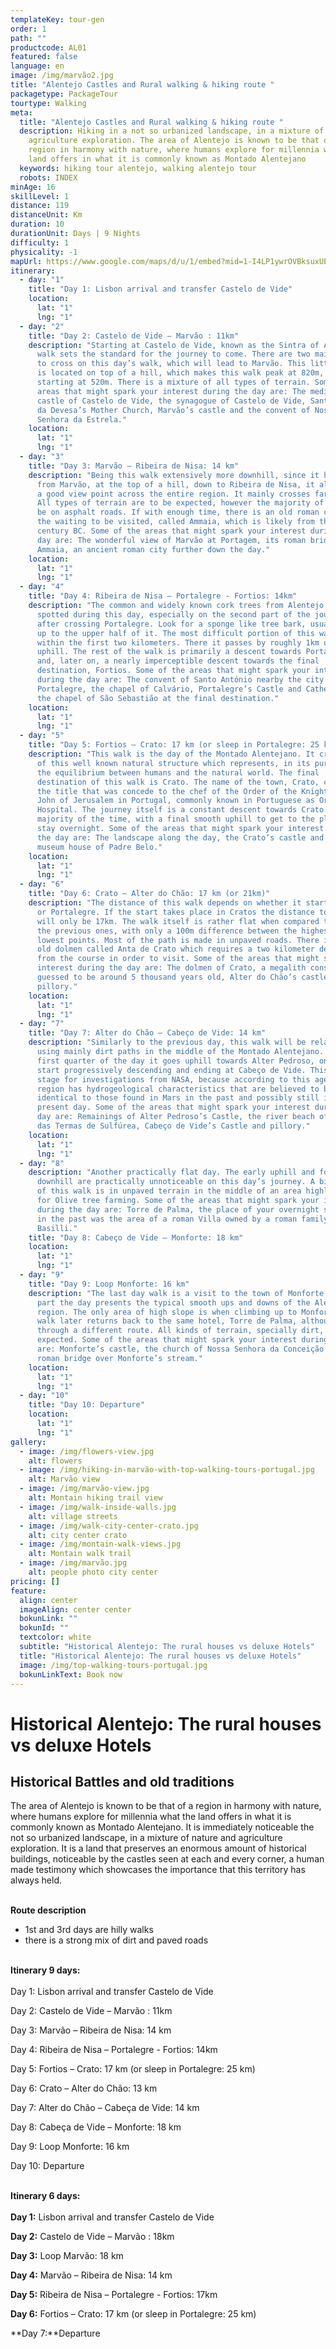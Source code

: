 ```yaml
---
templateKey: tour-gen
order: 1
path: ""
productcode: AL01
featured: false
language: en
image: /img/marvão2.jpg
title: "Alentejo Castles and Rural walking & hiking route "
packagetype: PackageTour
tourtype: Walking
meta:
  title: "Alentejo Castles and Rural walking & hiking route "
  description: Hiking in a not so urbanized landscape, in a mixture of nature and
    agriculture exploration. The area of Alentejo is known to be that of a
    region in harmony with nature, where humans explore for millennia what the
    land offers in what it is commonly known as Montado Alentejano
  keywords: hiking tour alentejo, walking alentejo tour
  robots: INDEX
minAge: 16
skillLevel: 1
distance: 119
distanceUnit: Km
duration: 10
durationUnit: Days | 9 Nights
difficulty: 1
physicality: -1
mapUrl: https://www.google.com/maps/d/u/1/embed?mid=1-I4LP1ywrOVBksuxUEKPamnUahXHfUwC
itinerary:
  - day: "1"
    title: "Day 1: Lisbon arrival and transfer Castelo de Vide"
    location:
      lat: "1"
      lng: "1"
  - day: "2"
    title: "Day 2: Castelo de Vide – Marvão : 11km"
    description: "Starting at Castelo de Vide, known as the Sintra of Alentejo, this
      walk sets the standard for the journey to come. There are two main hills
      to cross on this day’s walk, which will lead to Marvão. This little town
      is located on top of a hill, which makes this walk peak at 820m, while
      starting at 520m. There is a mixture of all types of terrain. Some of the
      areas that might spark your interest during the day are: The medieval
      castle of Castelo de Vide, the synagogue of Castelo de Vide, Santa Maria
      da Devesa’s Mother Church, Marvão’s castle and the convent of Nossa
      Senhora da Estrela."
    location:
      lat: "1"
      lng: "1"
  - day: "3"
    title: "Day 3: Marvão – Ribeira de Nisa: 14 km"
    description: "Being this walk extensively more downhill, since it has to get
      from Marvão, at the top of a hill, down to Ribeira de Nisa, it allows for
      a good view point across the entire region. It mainly crosses farmed land.
      All types of terrain are to be expected, however the majority of it will
      be on asphalt roads. If with enough time, there is an old roman city on
      the waiting to be visited, called Ammaia, which is likely from the 1st
      century BC. Some of the areas that might spark your interest during the
      day are: The wonderful view of Marvão at Portagem, its roman bridge and
      Ammaia, an ancient roman city further down the day."
    location:
      lat: "1"
      lng: "1"
  - day: "4"
    title: "Day 4: Ribeira de Nisa – Portalegre - Fortios: 14km"
    description: "The common and widely known cork trees from Alentejo are easily
      spotted during this day, especially on the second part of the journey
      after crossing Portalegre. Look for a sponge like tree bark, usually cut
      up to the upper half of it. The most difficult portion of this walk is
      within the first two kilometers. There it passes by roughly 1km of a steep
      uphill. The rest of the walk is primarily a descent towards Portalegre
      and, later on, a nearly imperceptible descent towards the final
      destination, Fortios. Some of the areas that might spark your interest
      during the day are: The convent of Santo António nearby the city of
      Portalegre, the chapel of Calvário, Portalegre’s Castle and Cathedral and
      the chapel of São Sebastião at the final destination."
    location:
      lat: "1"
      lng: "1"
  - day: "5"
    title: "Day 5: Fortios – Crato: 17 km (or sleep in Portalegre: 25 km)"
    description: "This walk is the day of the Montado Alentejano. It crosses areas
      of this well known natural structure which represents, in its purest form,
      the equilibrium between humans and the natural world. The final
      destination of this walk is Crato. The name of the town, Crato, comes from
      the title that was concede to the chef of the Order of the Knights of St.
      John of Jerusalem in Portugal, commonly known in Portuguese as Ordem do
      Hospital. The journey itself is a constant descent towards Crato for the
      majority of the time, with a final smooth uphill to get to the place to
      stay overnight. Some of the areas that might spark your interest during
      the day are: The landscape along the day, the Crato’s castle and the
      museum house of Padre Belo."
    location:
      lat: "1"
      lng: "1"
  - day: "6"
    title: "Day 6: Crato – Alter do Chão: 17 km (or 21km)"
    description: "The distance of this walk depends on whether it starts in Cratos
      or Portalegre. If the start takes place in Cratos the distance to travel
      will only be 17km. The walk itself is rather flat when compared to some of
      the previous ones, with only a 100m difference between the highest and
      lowest points. Most of the path is made in unpaved roads. There is a small
      old dolmen called Anta de Crato which requires a two kilometer deviation
      from the course in order to visit. Some of the areas that might spark your
      interest during the day are: The dolmen of Crato, a megalith construction
      guessed to be around 5 thousand years old, Alter do Chão’s castle and
      pillory."
    location:
      lat: "1"
      lng: "1"
  - day: "7"
    title: "Day 7: Alter do Chão – Cabeço de Vide: 14 km"
    description: "Similarly to the previous day, this walk will be relatively flat,
      using mainly dirt paths in the middle of the Montado Alentejano. For the
      first quarter of the day it goes uphill towards Alter Pedroso, only to
      start progressively descending and ending at Cabeço de Vide. This town was
      stage for investigations from NASA, because according to this agency, this
      region has hydrogeological characteristics that are believed to be
      identical to those found in Mars in the past and possibly still in the
      present day. Some of the areas that might spark your interest during the
      day are: Remainings of Alter Pedroso’s Castle, the river beach of Jardim
      das Termas de Sulfúrea, Cabeço de Vide’s Castle and pillory."
    location:
      lat: "1"
      lng: "1"
  - day: "8"
    description: "Another practically flat day. The early uphill and following
      downhill are practically unnoticeable on this day’s journey. A big portion
      of this walk is in unpaved terrain in the middle of an area highly know
      for Olive tree farming. Some of the areas that might spark your interest
      during the day are: Torre de Palma, the place of your overnight stay which
      in the past was the area of a roman Villa owned by a roman family called
      Basilli."
    title: "Day 8: Cabeço de Vide – Monforte: 18 km"
    location:
      lat: "1"
      lng: "1"
  - day: "9"
    title: "Day 9: Loop Monforte: 16 km"
    description: "The last day walk is a visit to the town of Monforte. For the most
      part the day presents the typical smooth ups and downs of the Alentejo
      region. The only area of high slope is when climbing up to Monforte. The
      walk later returns back to the same hotel, Torre de Palma, although
      through a different route. All kinds of terrain, specially dirt, are to be
      expected. Some of the areas that might spark your interest during the day
      are: Monforte’s castle, the church of Nossa Senhora da Conceição and a
      roman bridge over Monforte’s stream."
    location:
      lat: "1"
      lng: "1"
  - day: "10"
    title: "Day 10: Departure"
    location:
      lat: "1"
      lng: "1"
gallery:
  - image: /img/flowers-view.jpg
    alt: flowers
  - image: /img/hiking-in-marvão-with-top-walking-tours-portugal.jpg
    alt: Marvão view
  - image: /img/marvão-view.jpg
    alt: Montain hiking trail view
  - image: /img/walk-inside-walls.jpg
    alt: village streets
  - image: /img/walk-city-center-crato.jpg
    alt: city center crato
  - image: /img/montain-walk-views.jpg
    alt: Montain walk trail
  - image: /img/marvão.jpg
    alt: people photo city center
pricing: []
feature:
  align: center
  imageAlign: center center
  bokunLink: ""
  bokunId: ""
  textcolor: white
  subtitle: "Historical Alentejo: The rural houses vs deluxe Hotels"
  title: "Historical Alentejo: The rural houses vs deluxe Hotels"
  image: /img/top-walking-tours-portugal.jpg
  bokunLinkText: Book now
---
```

# **Historical Alentejo: The rural houses vs deluxe Hotels** 

## Historical Battles and old traditions

The area of Alentejo is known to be that of a region in harmony with nature, where humans explore for millennia what the land offers in what it is commonly known as Montado Alentejano. It is immediately noticeable the not so urbanized landscape, in a mixture of nature and agriculture exploration. It is a land that preserves an enormous amount of historical buildings, noticeable by the castles seen at each and every corner, a human made testimony which showcases the importance that this territory has always held.


\
**Route description**

* 1st and 3rd days are hilly walks
* there is a strong mix of dirt and paved roads


\
**Itinerary 9 days:**
\
\
Day 1: Lisbon arrival and transfer Castelo de Vide

Day 2: Castelo de Vide – Marvão : 11km

Day 3: Marvão – Ribeira de Nisa: 14 km

Day 4: Ribeira de Nisa – Portalegre - Fortios: 14km

Day 5: Fortios – Crato: 17 km (or sleep in Portalegre: 25 km)

Day 6: Crato – Alter do Chão: 13 km

Day 7: Alter do Chão – Cabeça de Vide: 14 km

Day 8: Cabeça de Vide – Monforte: 18 km

Day 9: Loop Monforte: 16 km

Day 10: Departure


\
**Itinerary 6 days:**
\
\
**Day 1:** Lisbon arrival and transfer Castelo de Vide

**Day 2:** Castelo de Vide – Marvão : 18km

**Day 3:** Loop Marvão: 18 km

**Day 4:** Marvão – Ribeira de Nisa: 14 km

**Day 5:** Ribeira de Nisa – Portalegre - Fortios: 17km

**Day 6:** Fortios – Crato: 17 km (or sleep in Portalegre: 25 km)

**Day 7:**Departure